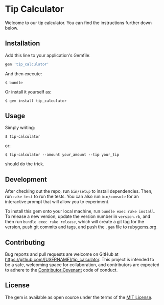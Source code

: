 # Tip Calculator

Welcome to our tip calculator. You can find the instructions further down below.

## Installation

Add this line to your application's Gemfile:

```ruby
gem 'tip_calculator'
```

And then execute:

    $ bundle

Or install it yourself as:

    $ gem install tip_calculator

## Usage

Simply writing:

    $ tip-calculator

or:
    
    $ tip-calculator --amount your_amount --tip your_tip

should do the trick.

## Development

After checking out the repo, run `bin/setup` to install dependencies. Then, run `rake test` to run the tests. You can also run `bin/console` for an interactive prompt that will allow you to experiment.

To install this gem onto your local machine, run `bundle exec rake install`. To release a new version, update the version number in `version.rb`, and then run `bundle exec rake release`, which will create a git tag for the version, push git commits and tags, and push the `.gem` file to [rubygems.org](https://rubygems.org).

## Contributing

Bug reports and pull requests are welcome on GitHub at https://github.com/[USERNAME]/tip_calculator. This project is intended to be a safe, welcoming space for collaboration, and contributors are expected to adhere to the [Contributor Covenant](http://contributor-covenant.org) code of conduct.


## License

The gem is available as open source under the terms of the [MIT License](http://opensource.org/licenses/MIT).


